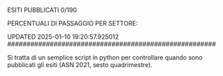 ESITI PUBBLICATI 0/190 

PERCENTUALI DI PASSAGGIO PER SETTORE:

UPDATED 2025-01-10 19:20:57.925012
###################################################### 

Si tratta di un semplice script in python per controllare quando sono pubblicati gli esiti (ASN 2021, sesto quadrimestre).

